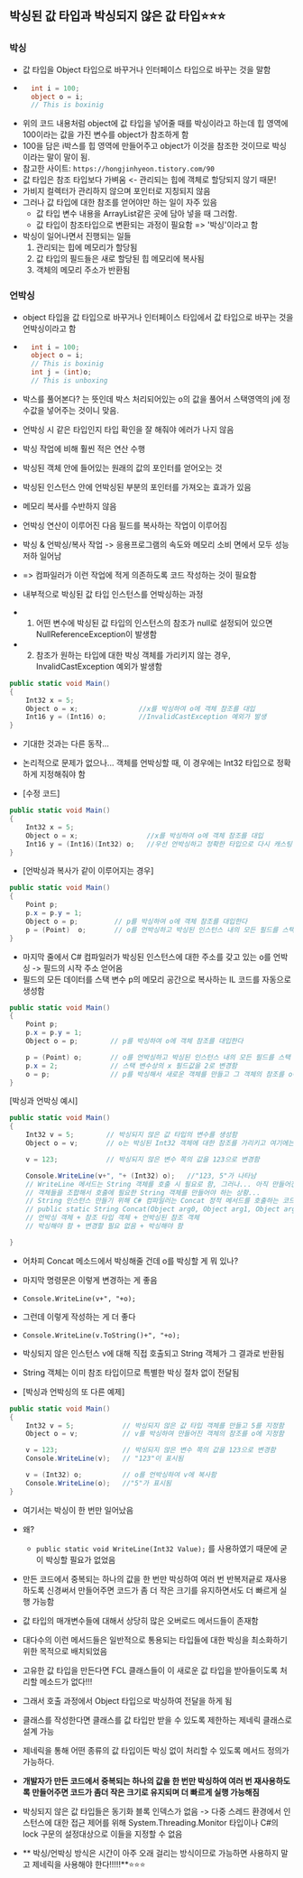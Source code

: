 ## 박싱된 값 타입과 박싱되지 않은 값 타입⭐⭐⭐
### 박싱
- 값 타입을 Object 타입으로 바꾸거나 인터페이스 타입으로 바꾸는 것을 말함
- ```C#
    int i = 100;
    object o = i;
    // This is boxinig
  ```
- 위의 코드 내용처럼 object에 값 타입을 넣어줄 때를 박싱이라고 하는데 힙 영역에 100이라는 값을 가진 변수를 object가 참조하게 함
- 100을 담은 i박스를 힙 영역에 만들어주고 object가 이것을 참조한 것이므로 박싱이라는 말이 말이 됨.
- 참고한 사이트: `https://hongjinhyeon.tistory.com/90`
- 값 타입은 참조 타입보다 가벼움 <- 관리되는 힙에 객체로 할당되지 않기 때문!
- 가비지 컬렉터가 관리하지 않으며 포인터로 지칭되지 않음
- 그러나 값 타입에 대한 참조를 얻어야만 하는 일이 자주 있음
  - 값 타입 변수 내용을 ArrayList같은 곳에 담아 넣을 때 그러함.
  - 값 타입이 참조타입으로 변환되는 과정이 필요함 => '박싱'이라고 함
- 박싱이 일어나면서 진행되는 일들
  1. 관리되는 힙에 메모리가 할당됨
  2. 값 타입의 필드들은 새로 할당된 힙 메모리에 복사됨
  3. 객체의 메모리 주소가 반환됨

### 언박싱
  - object 타입을 값 타입으로 바꾸거나 인터페이스 타입에서 값 타입으로 바꾸는 것을 언박싱이라고 함
  - ```C#
      int i = 100;
      object o = i;
      // This is boxinig
      int j = (int)o;
      // This is unboxing
    ```
  - 박스를 풀어본다? 는 뜻인데 박스 처리되어있는 o의 값을 풀어서 스택영역의 j에 정수값을 넣어주는 것이니 맞음.
  - 언박싱 시 같은 타입인지 타입 확인을 잘 해줘야 에러가 나지 않음
  - 박싱 작업에 비해 훨씬 적은 연산 수행
  - 박싱된 객체 안에 들어있는 원래의 값의 포인터를 얻어오는 것
  - 박싱된 인스턴스 안에 언박싱된 부분의 포인터를 가져오는 효과가 있음
  - 메모리 복사를 수반하지 않음
  - 언박싱 연산이 이루어진 다음 필드를 복사하는 작업이 이루어짐

- 박싱 & 언박싱/복사 작업 -> 응용프로그램의 속도와 메모리 소비 면에서 모두 성능 저하 일어남
- => 컴파일러가 이런 작업에 적게 의존하도록 코드 작성하는 것이 필요함

- 내부적으로 박싱된 값 타입 인스턴스를 언박싱하는 과정
- 1. 어떤 변수에 박싱된 값 타입의 인스턴스의 참조가 null로 설정되어 있으면 NullReferenceException이 발생함
- 2. 참조가 원하는 타입에 대한 박싱 객체를 가리키지 않는 경우, InvalidCastException 예외가 발생함

```C#
public static void Main()
{
    Int32 x = 5;
    Object o = x;               //x를 박싱하여 o에 객체 참조를 대입
    Int16 y = (Int16) o;        //InvalidCastException 예외가 발생
}
```
- 기대한 것과는 다른 동작...
- 논리적으로 문제가 없으나... 객체를 언박싱할 때, 이 경우에는 Int32 타입으로 정확하게 지정해줘야 함

- [수정 코드]
```C#
public static void Main()
{
    Int32 x = 5;
    Object o = x;                 //x를 박싱하여 o에 객체 참조를 대입
    Int16 y = (Int16)(Int32) o;   //우선 언박싱하고 정확한 타입으로 다시 캐스팅
}
```

- [언박싱과 복사가 같이 이루어지는 경우]
```C#
public static void Main()
{
    Point p;
    p.x = p.y = 1;
    Object o = p;         // p를 박싱하여 o에 객체 참조를 대입한다
    p = (Point)  o;       // o를 언박싱하고 박싱된 인스턴스 내의 모든 필드를 스택 변수상으로 복사해 넣음
}
```
- 마지막 줄에서 C# 컴파일러가 박싱된 인스턴스에 대한 주소를 갖고 있는 o를 언박싱 -> 필드의 시작 주소 얻어옴
- 필드의 모든 데이터를 스택 변수 p의 메모리 공간으로 복사하는 IL 코드를 자동으로 생성함

```C#
public static void Main()
{
    Point p;
    p.x = p.y = 1;
    Object o = p;        // p를 박싱하여 o에 객체 참조를 대입한다

    p = (Point) o;       // o를 언박싱하고 박싱된 인스턴스 내의 모든 필드를 스택 변수상으로 복사해 넣음
    p.x = 2;             // 스택 변수상의 x 필드값을 2로 변경함
    o = p;               // p를 박싱해서 새로운 객체를 만들고 그 객체의 참조를 o에 대입함
}
```

[박싱과 언박싱 예시]
```C#
public static void Main()
{
    Int32 v = 5;        // 박싱되지 않은 값 타입의 변수를 생성함
    Object o = v;       // o는 박싱된 Int32 객체에 대한 참조를 가리키고 여기에는 숫자 5가 들어감

    v = 123;            // 박싱되지 않은 변수 쪽의 값을 123으로 변경함

    Console.WriteLine(v+", "+ (Int32) o);   //"123, 5"가 나타남
    // WriteLine 메서드는 String 객체를 호출 시 필요로 함, 그러나... 아직 만들어진 게 없다
    // 객체들을 조합해서 호출에 필요한 String 객체를 만들어야 하는 상황...
    // String 인스턴스 만들기 위해 C# 컴파일러는 Concat 정적 메서드를 호출하는 코드를 만든다..
    // public static String Concat(Object arg0, Object arg1, Object arg2);
    // 언박싱 객체 + 참조 타입 객체 + 언박싱된 참조 객체
    // 박싱해야 함 + 변경할 필요 없음 + 박싱해야 함

}
```
- 어차피 Concat 메소드에서 박싱해줄 건데 o를 박싱할 게 뭐 있나?
- 마지막 명령문은 이렇게 변경하는 게 좋음
- `Console.WriteLine(v+", "+o);`
- 그런데 이렇게 작성하는 게 더 좋다
- `Console.WriteLine(v.ToString()+", "+o);`
- 박싱되지 않은 인스턴스 v에 대해 직접 호출되고 String 객체가 그 결과로 반환됨
- String 객체는 이미 참조 타입이므로 특별한 박싱 절차 없이 전달됨

- [박싱과 언박싱의 또 다른 예제]
```C#
public static void Main()
{
    Int32 v = 5;            // 박싱되지 않은 값 타입 객체를 만들고 5를 지정함
    Object o = v;           // v를 박싱하여 만들어진 객체의 참조를 o에 지정함

    v = 123;                // 박싱되지 않은 변수 쪽의 값을 123으로 변경함
    Console.WriteLine(v);   // "123"이 표시됨

    v = (Int32) o;          // o를 언박싱하여 v에 복사함
    Console.WriteLine(o);   //"5"가 표시됨
}
```
- 여기서는 박싱이 한 번만 일어났음
- 왜?
  - `public static void WriteLine(Int32 Value);` 를 사용하였기 때문에 굳이 박싱할 필요가 없었음

- 만든 코드에서 중복되는 하나의 값을 한 번만 박싱하여 여러 번 반복저긑로 재사용하도록 신경써서 만들어주면 코드가 좀 더 작은 크기를 유지하면서도 더 빠르게 실행 가능함

- 값 타입의 매개변수들에 대해서 상당히 많은 오버로드 메서드들이 존재함
- 대다수의 이런 메서드들은 일반적으로 통용되는 타입들에 대한 박싱을 최소화하기 위한 목적으로 배치되었음

- 고유한 값 타입을 만든다면 FCL 클래스들이 이 새로운 값 타입을 받아들이도록 처리할 메소드가 없다!!!
- 그래서 호출 과정에서 Object 타입으로 박싱하여 전달을 하게 됨
- 클래스를 작성한다면 클래스를 값 타입만 받을 수 있도록 제한하는 제네릭 클래스로 설계 가능
- 제네릭을 통해 어떤 종류의 값 타입이든 박싱 없이 처리할 수 있도록 메서드 정의가 가능하다.

- **개발자가 만든 코드에서 중복되는 하나의 값을 한 번만 박싱하여 여러 번 재사용하도록 만들어주면 코드가 좀더 작은 크기로 유지되며 더 빠르게 실행 가능해짐**

- 박싱되지 않은 값 타입들은 동기화 블록 인덱스가 없음 -> 다중 스레드 환경에서 인스턴스에 대한 접근 제어를 위해 System.Threading.Monitor 타입이나 C#의 lock 구문의 설정대상으로 이들을 지정할 수 없음
- ** 박싱/언박싱 방식은 시간이 아주 오래 걸리는 방식이므로 가능하면 사용하지 말고 제네릭을 사용해야 한다!!!!!**⭐⭐⭐
